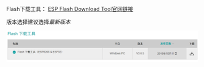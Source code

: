 Flash下载工具： [ESP Flash Download Tool官网链接](https://www.espressif.com/zh-hans/support/download/other-tools)

版本选择建议选择*最新版本*

![](/pic/FDT.png)